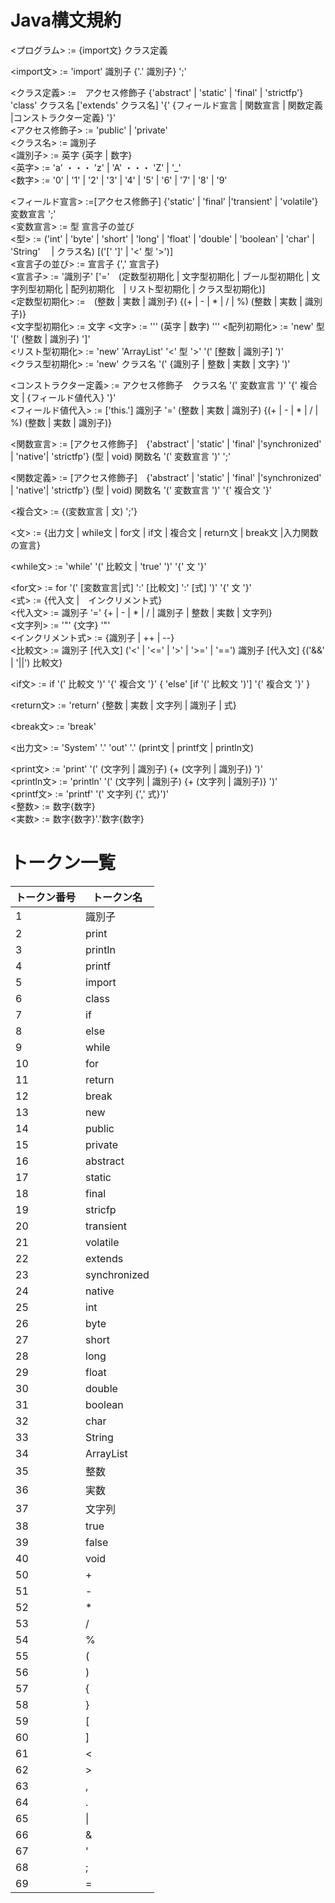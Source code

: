 # Java構文規約

<プログラム> := {import文} クラス定義  

<import文> := 'import' 識別子 {'.' 識別子} ';'  

<クラス定義> :=　アクセス修飾子 {'abstract' | 'static' | 'final' | 'strictfp'} 'class' クラス名  ['extends' クラス名] '{' {フィールド宣言 | 関数宣言 | 関数定義 |コンストラクター定義} '}'  
<アクセス修飾子> := 'public' | 'private'  
<クラス名> := 識別子  
<識別子> := 英字 {英字 | 数字}  
<英字> := 'a' ・・・ 'z' | 'A' ・・・ 'Z' | '_'  
<数字> := '0' | '1' | '2' | '3' | '4' | '5' | '6' | '7' | '8' | '9'  

<フィールド宣言> :=[アクセス修飾子] {'static' | 'final' |'transient' | 'volatile'} 変数宣言 ';'  
<変数宣言> := 型 宣言子の並び  
<型> := ('int' | 'byte' | 'short' | 'long' | 'float' | 'double' | 'boolean' | 'char' | 'String'　 | クラス名) [('[' ']' | '<' 型 '>')]  
<宣言子の並び> := 宣言子 {',' 宣言子}  
<宣言子> := '識別子' ['='　(定数型初期化 | 文字型初期化 | ブール型初期化 | 文字列型初期化 | 配列初期化　| リスト型初期化 | クラス型初期化)]  
<定数型初期化> :=　(整数 | 実数 | 識別子) {(+ | - | * | / | %) (整数 | 実数 | 識別子)}  
<文字型初期化> := 文字
<文字> := '\'' (英字  | 数字) '\''
<配列初期化> := 'new' 型 '[' (整数 | 識別子) ']'  
<リスト型初期化> := 'new' 'ArrayList' '<' 型 '>' '(' [整数 | 識別子] ')'   
<クラス型初期化> := 'new' クラス名 '(' {識別子 | 整数 | 実数 | 文字} ')'  

<コンストラクター定義> := アクセス修飾子　クラス名 '(' 変数宣言 ')' '{' 複合文 | {フィールド値代入} '}'  
<フィールド値代入> := ['this.'] 識別子 '=' (整数 | 実数 | 識別子) {(+ | - | * | / | %) (整数 | 実数 | 識別子)}  

<関数宣言> := [アクセス修飾子]　{'abstract' | 'static' | 'final' |'synchronized' | 'native'| 'strictfp'} (型 | void) 関数名 '(' 変数宣言 ')' ';'  

<関数定義> := [アクセス修飾子]　{'abstract' | 'static' | 'final' |'synchronized' | 'native'| 'strictfp'} (型 | void) 関数名 '(' 変数宣言 ')' '{' 複合文 '}'  

<複合文> := {(変数宣言 | 文) ';'}  

<文> := {出力文 | while文 | for文 | if文 | 複合文 | return文 | break文 |入力関数の宣言}  

<while文> := 'while' '(' 比較文 | 'true' ')' '{' 文 '}'  

<for文> := for '(' [変数宣言|式] ':' [比較文] ':' [式] ')' '{' 文 '}'  
<式> := {代入文 |　インクリメント式}  
<代入文> := 識別子 '=' {+ | - | * | / | 識別子 | 整数 | 実数 | 文字列}  
<文字列> := '\"'  {文字} '\"'  
<インクリメント式> := {識別子 | ++ | --}  
<比較文> := 識別子 [代入文] ('<' | '<=' | '>' | '>=' | '==') 識別子 [代入文] {('&&' | '||') 比較文}  

<if文> := if '(' 比較文 ')' '{' 複合文 '}'  { 'else' [if '(' 比較文 ')'] '{' 複合文 '}' }

<return文> := 'return' {整数 | 実数 | 文字列 | 識別子 | 式}  

<break文> := 'break'  

<出力文> := 'System' '.' 'out' '.' (print文 | printf文 | println文)  

<print文> := 'print' '(' (文字列 | 識別子) {+ (文字列 | 識別子)} ')'  
<println文> := 'println' '(' (文字列 | 識別子) {+ (文字列 | 識別子)} ')'  
<printf文> := 'printf' '(' 文字列  {',' 式}')'  
<整数> := 数字{数字}  
<実数> := 数字{数字}'\.'数字{数字}  

# トークン一覧
| トークン番号 | トークン名 |
| ---- | ---- |
| 1 | 識別子 |
| 2 | print |
| 3 | println |
| 4 | printf |
| 5 | import |
| 6 | class |
| 7 | if |
| 8 | else |
| 9 | while |
| 10 | for |
| 11 | return |
| 12 | break |
| 13 | new |
| 14 | public |
| 15 | private |
| 16 | abstract |
| 17 | static |
| 18 | final |
| 19 | stricfp |
| 20 | transient |
| 21 | volatile |
| 22 | extends |
| 23 | synchronized |
| 24 | native |
| 25 | int |
| 26 | byte |
| 27 | short |
| 28 | long |
| 29 | float |
| 30 | double |
| 31 | boolean |
| 32 | char |
| 33 | String |
| 34 | ArrayList |
| 35 | 整数 |
| 36 | 実数 |
| 37 | 文字列 |
| 38 | true |
| 39 | false |
| 40 | void |
| 50 | + |
| 51 | - |
| 52 | * |
| 53 | / |
| 54 | % |
| 55 | ( |
| 56 | ) |
| 57 | {  |
| 58 | } |
| 59 | [ |
| 60 | ] |
| 61 | < |
| 62 | > |
| 63 | , |
| 64 | . |
| 65 | \| |
| 66 | & |
| 67 | ' |
| 68 | ; |
| 69 | = |
